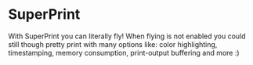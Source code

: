 # SuperPrint
With SuperPrint you can literally fly!
When flying is not enabled you could still though pretty print with many options like: color highlighting, timestamping, memory consumption, print-output buffering and more :)
